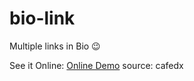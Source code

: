 # bio-link

Multiple links in Bio 😉

See it Online: [Online Demo](https://mohsendastaran.github.io/my-bio/)
source: cafedx
